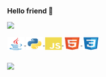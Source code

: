 ### Hello friend 👋


<div>
  <a href="https://github.com/cassio-magalhaes">
  <img height="180em" src="https://github-readme-stats.vercel.app/api/top-langs/?username=cassio-magalhaes&layout=compact&langs_count=7&theme=dracula"/>
</div>
  
<div style="display: inline_block"><br>
  <img align="center" alt="cassio-HTML" height="30" width="40" src="https://raw.githubusercontent.com/devicons/devicon/master/icons/java/java-original.svg">
  <img align="center" alt="cassio-Js" height="30" width="40" src="https://raw.githubusercontent.com/devicons/devicon/master/icons/python/python-original.svg">
  <img align="center" alt="cassio-Ts" height="30" width="40" src="https://raw.githubusercontent.com/devicons/devicon/master/icons/javascript/javascript-plain.svg">
  <img align="center" alt="cassio-HTML" height="30" width="40" src="https://raw.githubusercontent.com/devicons/devicon/master/icons/html5/html5-original.svg">
  <img align="center" alt="cassio-CSS" height="30" width="40" src="https://raw.githubusercontent.com/devicons/devicon/master/icons/css3/css3-original.svg">
  
</div>

  
  ##
  
  <a href="https://www.linkedin.com/in/cassiomagalhaes/" target="_blank"><img src="https://img.shields.io/badge/-LinkedIn-%230077B5?style=for-the-badge&logo=linkedin&logoColor=white" target="_blank"></a>
